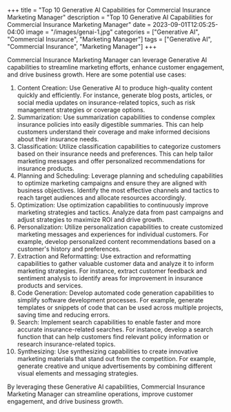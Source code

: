 +++
title = "Top 10 Generative AI Capabilities for Commercial Insurance Marketing Manager"
description = "Top 10 Generative AI Capabilities for Commercial Insurance Marketing Manager"
date = 2023-09-01T12:05:25-04:00
image = "/images/genai-1.jpg"
categories = ["Generative AI", "Commercial Insurance", "Marketing Manager"]
tags = ["Generative AI", "Commercial Insurance", "Marketing Manager"]
+++

Commercial Insurance Marketing Manager can leverage Generative AI capabilities to streamline marketing efforts, enhance customer engagement, and drive business growth. Here are some potential use cases:

1. Content Creation: Use Generative AI to produce high-quality content quickly and efficiently. For instance, generate blog posts, articles, or social media updates on insurance-related topics, such as risk management strategies or coverage options.
2. Summarization: Use summarization capabilities to condense complex insurance policies into easily digestible summaries. This can help customers understand their coverage and make informed decisions about their insurance needs.
3. Classification: Utilize classification capabilities to categorize customers based on their insurance needs and preferences. This can help tailor marketing messages and offer personalized recommendations for insurance products.
4. Planning and Scheduling: Leverage planning and scheduling capabilities to optimize marketing campaigns and ensure they are aligned with business objectives. Identify the most effective channels and tactics to reach target audiences and allocate resources accordingly.
5. Optimization: Use optimization capabilities to continuously improve marketing strategies and tactics. Analyze data from past campaigns and adjust strategies to maximize ROI and drive growth.
6. Personalization: Utilize personalization capabilities to create customized marketing messages and experiences for individual customers. For example, develop personalized content recommendations based on a customer's history and preferences.
7. Extraction and Reformatting: Use extraction and reformatting capabilities to gather valuable customer data and analyze it to inform marketing strategies. For instance, extract customer feedback and sentiment analysis to identify areas for improvement in insurance products and services.
8. Code Generation: Develop automated code generation capabilities to simplify software development processes. For example, generate templates or snippets of code that can be used across multiple projects, saving time and reducing errors.
9. Search: Implement search capabilities to enable faster and more accurate insurance-related searches. For instance, develop a search function that can help customers find relevant policy information or research insurance-related topics.
10. Synthesizing: Use synthesizing capabilities to create innovative marketing materials that stand out from the competition. For example, generate creative and unique advertisements by combining different visual elements and messaging strategies.

By leveraging these Generative AI capabilities, Commercial Insurance Marketing Manager can streamline operations, improve customer engagement, and drive business growth.